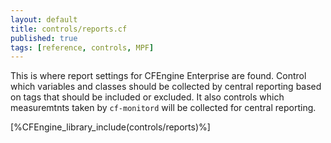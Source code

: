 ```yaml
---
layout: default
title: controls/reports.cf
published: true
tags: [reference, controls, MPF]
---
```


This is where report settings for CFEngine Enterprise are found. Control which
variables and classes should be collected by central reporting based on tags
that should be included or excluded. It also controls which measuremtnts taken
by `cf-monitord` will be collected for central reporting.

[%CFEngine_library_include(controls/reports)%]
